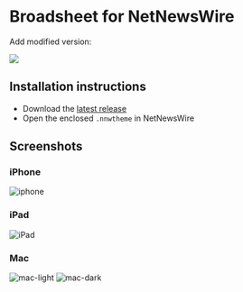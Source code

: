 # Broadsheet for NetNewsWire

Add modified version:

<a href="netnewswire://theme/add?url=https://github.com/mikesplain/NNWThemesBroadsheet/archive/refs/heads/word-wrap-normal.zip">
<img src="https://d33wubrfki0l68.cloudfront.net/646be86ffdbac68995333765afefc108efc343ca/e673e/images/addtonetnewswire.png" style="max-width: 180px;">
</a>


## Installation instructions
- Download the [latest release](https://github.com/stuartbreckenridge/NNWThemesBroadsheet/archive/refs/tags/8.zip)
- Open the enclosed `.nnwtheme` in NetNewsWire


## Screenshots

### iPhone
![iphone](https://user-images.githubusercontent.com/7046652/133397389-64748ba8-a396-4633-a356-1da8a97a82d9.png)

### iPad
![iPad](https://user-images.githubusercontent.com/7046652/133399073-192830c5-d08b-48cc-ad52-23c18fe7c1cc.png)

### Mac
![mac-light](https://user-images.githubusercontent.com/7046652/133399484-acd6d66a-c3dd-4a98-a0a6-a717aac1a209.png)
![mac-dark](https://user-images.githubusercontent.com/7046652/133399533-1e776e29-280c-4da1-b158-b24145dd0eda.png)
